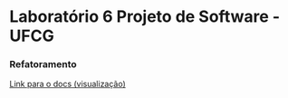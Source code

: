 # Laboratório 6 Projeto de Software - UFCG
### Refatoramento

[Link para o docs (visualização)](https://docs.google.com/document/d/14gBZobGuiL_aJ-OajFCjq8M6ctpc2985LPR0uCjbqzc/edit?usp=sharing)
